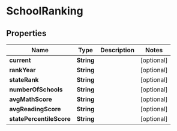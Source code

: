 
# SchoolRanking

## Properties
Name | Type | Description | Notes
------------ | ------------- | ------------- | -------------
**current** | **String** |  |  [optional]
**rankYear** | **String** |  |  [optional]
**stateRank** | **String** |  |  [optional]
**numberOfSchools** | **String** |  |  [optional]
**avgMathScore** | **String** |  |  [optional]
**avgReadingScore** | **String** |  |  [optional]
**statePercentileScore** | **String** |  |  [optional]



